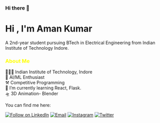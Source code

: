 ### Hi there 👋

<h1>Hi , I'm Aman Kumar</h1>
<!--About Me -->
A 2nd-year student pursuing BTech in Electrical Engineering from Indian Institute of Technology Indore.


<h3 style="color:yellow;" > About Me </h3>  
<div>
👨🏻‍🎓 Indian Institute of Technology, Indore 
<br>🤖 AI/ML Enthusiast
<br>⚒️ Competitive Programming
<br>🌱 I’m currently learning React, Flask.
<br>🛸 3D Animation- Blender
</div>


You can find me here: 
<p align="left">
<a href="https://www.linkedin.com/in/aman-kumar29/"> <img title="Follow on LinkedIn" src="https://img.shields.io/badge/LinkedIn-0077B5?style=for-the-badge&logo=linkedin&logoColor=white"/></a>
<a href="mailto:amankumar76814@gmail.com"> <img title="Email" src="https://img.shields.io/badge/Gmail-D14836?style=for-the-badge&logo=gmail&logoColor=white"/></a>
<a href="https://www.instagram.com/_.aman._.k_/"> <img title="Instagram" src="https://img.shields.io/badge/Instagram-%23E4405F.svg?style=for-the-badge&logo=Instagram&logoColor=white"/></a>
<a href="https://twitter.com/_aman_k_/"> <img title="Twitter" src="https://img.shields.io/badge/Twitter-%231DA1F2.svg?style=for-the-badge&logo=Twitter&logoColor=white"/></a>


<!--
**aman-kumar29/aman-kumar29** is a ✨ _special_ ✨ repository because its `README.md` (this file) appears on your GitHub profile.

Here are some ideas to get you started:

- 🔭 I’m currently working on ...
- 🌱 I’m currently learning ...
- 👯 I’m looking to collaborate on ...
- 🤔 I’m looking for help with ...
- 💬 Ask me about ...
- 📫 How to reach me: ...
- 😄 Pronouns: ...
- ⚡ Fun fact: ...
-->
